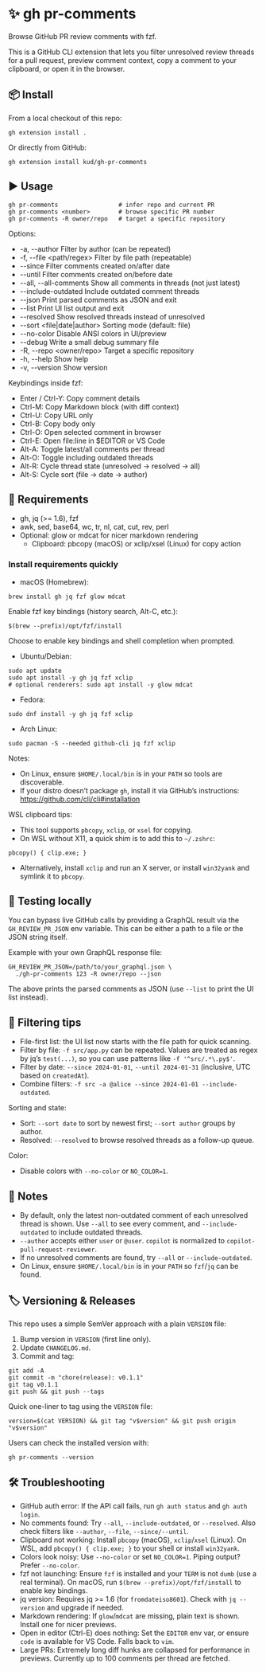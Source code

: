 # ✨ gh pr-comments

Browse GitHub PR review comments with fzf.

This is a GitHub CLI extension that lets you filter unresolved review threads for a pull request, preview comment context, copy a comment to your clipboard, or open it in the browser.

## 📦 Install

From a local checkout of this repo:

```
gh extension install .
```

Or directly from GitHub:

```
gh extension install kud/gh-pr-comments
```

## ▶️ Usage

```
gh pr-comments                 # infer repo and current PR
gh pr-comments <number>        # browse specific PR number
gh pr-comments -R owner/repo   # target a specific repository
```

Options:

- -a, --author Filter by author (can be repeated)
- -f, --file <path/regex> Filter by file path (repeatable)
- --since <YYYY-MM-DD> Filter comments created on/after date
- --until <YYYY-MM-DD> Filter comments created on/before date
- --all, --all-comments Show all comments in threads (not just latest)
- --include-outdated Include outdated comment threads
- --json Print parsed comments as JSON and exit
- --list Print UI list output and exit
- --resolved Show resolved threads instead of unresolved
- --sort <file|date|author> Sorting mode (default: file)
- --no-color Disable ANSI colors in UI/preview
- --debug Write a small debug summary file
- -R, --repo <owner/repo> Target a specific repository
- -h, --help Show help
- -v, --version Show version

Keybindings inside fzf:

- Enter / Ctrl-Y: Copy comment details
- Ctrl-M: Copy Markdown block (with diff context)
- Ctrl-U: Copy URL only
- Ctrl-B: Copy body only
- Ctrl-O: Open selected comment in browser
- Ctrl-E: Open file:line in $EDITOR or VS Code
- Alt-A: Toggle latest/all comments per thread
- Alt-O: Toggle including outdated threads
- Alt-R: Cycle thread state (unresolved → resolved → all)
- Alt-S: Cycle sort (file → date → author)

## 🧰 Requirements

- gh, jq (>= 1.6), fzf
- awk, sed, base64, wc, tr, nl, cat, cut, rev, perl
- Optional: glow or mdcat for nicer markdown rendering
  - Clipboard: pbcopy (macOS) or xclip/xsel (Linux) for copy action

### Install requirements quickly

- macOS (Homebrew):

```
brew install gh jq fzf glow mdcat
```

Enable fzf key bindings (history search, Alt-C, etc.):

```
$(brew --prefix)/opt/fzf/install
```
Choose to enable key bindings and shell completion when prompted.

- Ubuntu/Debian:

```
sudo apt update
sudo apt install -y gh jq fzf xclip
# optional renderers: sudo apt install -y glow mdcat
```

- Fedora:

```
sudo dnf install -y gh jq fzf xclip
```

- Arch Linux:

```
sudo pacman -S --needed github-cli jq fzf xclip
```

Notes:

- On Linux, ensure `$HOME/.local/bin` is in your `PATH` so tools are discoverable.
- If your distro doesn’t package `gh`, install it via GitHub’s instructions: https://github.com/cli/cli#installation

WSL clipboard tips:

- This tool supports `pbcopy`, `xclip`, or `xsel` for copying.
- On WSL without X11, a quick shim is to add this to `~/.zshrc`:

```
pbcopy() { clip.exe; }
```

- Alternatively, install `xclip` and run an X server, or install `win32yank` and symlink it to `pbcopy`.

## 🧪 Testing locally

You can bypass live GitHub calls by providing a GraphQL result via the `GH_REVIEW_PR_JSON` env variable. This can be either a path to a file or the JSON string itself.

Example with your own GraphQL response file:

```
GH_REVIEW_PR_JSON=/path/to/your_graphql.json \
  ./gh-pr-comments 123 -R owner/repo --json
```

The above prints the parsed comments as JSON (use `--list` to print the UI list instead).

## 🔎 Filtering tips

- File-first list: the UI list now starts with the file path for quick scanning.
- Filter by file: `-f src/app.py` can be repeated. Values are treated as regex by jq’s `test(...)`, so you can use patterns like `-f '^src/.*\.py$'`.
- Filter by date: `--since 2024-01-01`, `--until 2024-01-31` (inclusive, UTC based on `createdAt`).
- Combine filters: `-f src -a @alice --since 2024-01-01 --include-outdated`.

Sorting and state:

- Sort: `--sort date` to sort by newest first; `--sort author` groups by author.
- Resolved: `--resolved` to browse resolved threads as a follow-up queue.

Color:

- Disable colors with `--no-color` or `NO_COLOR=1`.

## 📝 Notes

- By default, only the latest non-outdated comment of each unresolved thread is shown. Use `--all` to see every comment, and `--include-outdated` to include outdated threads.
- `--author` accepts either `user` or `@user`. `copilot` is normalized to `copilot-pull-request-reviewer`.
- If no unresolved comments are found, try `--all` or `--include-outdated`.
- On Linux, ensure `$HOME/.local/bin` is in your `PATH` so `fzf`/`jq` can be found.

## 🏷️ Versioning & Releases

This repo uses a simple SemVer approach with a plain `VERSION` file:

1. Bump version in `VERSION` (first line only).
2. Update `CHANGELOG.md`.
3. Commit and tag:

```
git add -A
git commit -m "chore(release): v0.1.1"
git tag v0.1.1
git push && git push --tags
```

Quick one-liner to tag using the `VERSION` file:

```
version=$(cat VERSION) && git tag "v$version" && git push origin "v$version"
```

Users can check the installed version with:

```
gh pr-comments --version
```


## 🛠️ Troubleshooting

- GitHub auth error: If the API call fails, run `gh auth status` and `gh auth login`.
- No comments found: Try `--all`, `--include-outdated`, or `--resolved`. Also check filters like `--author`, `--file`, `--since/--until`.
- Clipboard not working: Install `pbcopy` (macOS), `xclip`/`xsel` (Linux). On WSL, add `pbcopy() { clip.exe; }` to your shell or install `win32yank`.
- Colors look noisy: Use `--no-color` or set `NO_COLOR=1`. Piping output? Prefer `--no-color`.
- fzf not launching: Ensure `fzf` is installed and your `TERM` is not `dumb` (use a real terminal). On macOS, run `$(brew --prefix)/opt/fzf/install` to enable key bindings.
- jq version: Requires jq >= 1.6 (for `fromdateiso8601`). Check with `jq --version` and upgrade if needed.
- Markdown rendering: If `glow`/`mdcat` are missing, plain text is shown. Install one for nicer previews.
- Open in editor (Ctrl-E) does nothing: Set the `EDITOR` env var, or ensure `code` is available for VS Code. Falls back to `vim`.
- Large PRs: Extremely long diff hunks are collapsed for performance in previews. Currently up to 100 comments per thread are fetched.
